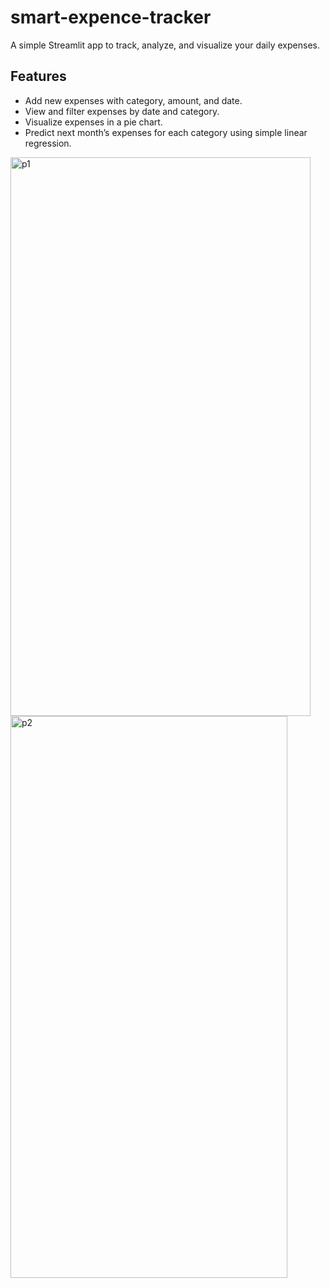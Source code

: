 # smart-expence-tracker

A simple Streamlit app to track, analyze, and visualize your daily expenses.  

## Features
- Add new expenses with category, amount, and date.
- View and filter expenses by date and category.
- Visualize expenses in a pie chart.
- Predict next month’s expenses for each category using simple linear regression.


<img width="480" height="894" alt="p1" src="https://github.com/user-attachments/assets/8a595171-b399-4ee1-b7d7-9fa7fd60b420" />
<img width="443" height="899" alt="p2" src="https://github.com/user-attachments/assets/12596310-715a-486f-9b69-b0be5a365010" />
